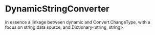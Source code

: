 # DynamicStringConverter
in essence a linkage between dynamic and Convert.ChangeType, with a focus on string data source, and Dictionary&lt;string, string>
